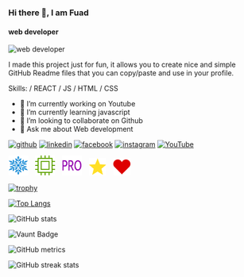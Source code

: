 ### Hi there 👋, I am Fuad
#### web developer
![web developer](https://scontent.fjsr8-1.fna.fbcdn.net/v/t39.30808-6/458744696_122097247106516953_5398869409790259246_n.jpg?stp=dst-jpg_s960x960&_nc_cat=106&ccb=1-7&_nc_sid=cc71e4&_nc_ohc=BO2dHcAp80cQ7kNvgHq9Qiu&_nc_ht=scontent.fjsr8-1.fna&_nc_gid=Alw166g8vjwiobU3QYpzWRO&oh=00_AYBgIFnd6URDttw7lz7qcd_T4VO8wGyLhvifDt1hBY5Erw&oe=66E0A1D7)

I made this project just for fun, it allows you to create nice and simple GitHub Readme files that you can copy/paste and use in your profile.

Skills: / REACT / JS / HTML / CSS

- 🔭 I’m currently working on Youtube 
- 🌱 I’m currently learning javascript 
- 👯 I’m looking to collaborate on Github 
- 💬 Ask me about Web development 


[<img src='https://cdn.jsdelivr.net/npm/simple-icons@3.0.1/icons/github.svg' alt='github' height='40'>](https://github.com/https://github.com/fuadalom08)  [<img src='https://cdn.jsdelivr.net/npm/simple-icons@3.0.1/icons/linkedin.svg' alt='linkedin' height='40'>](https://www.linkedin.com/in/https://www.linkedin.com/in/fuad-alom-khan-8835272b9//)  [<img src='https://cdn.jsdelivr.net/npm/simple-icons@3.0.1/icons/facebook.svg' alt='facebook' height='40'>](https://www.facebook.com/https://www.facebook.com/profile.php?id=100084273827054)  [<img src='https://cdn.jsdelivr.net/npm/simple-icons@3.0.1/icons/instagram.svg' alt='instagram' height='40'>](https://www.instagram.com/https://www.instagram.com/mdfuadalom/)  [<img src='https://cdn.jsdelivr.net/npm/simple-icons@3.0.1/icons/youtube.svg' alt='YouTube' height='40'>](https://www.youtube.com/channel/https://www.youtube.com/@fuadalomkhan523)  

<a href='https://archiveprogram.github.com/'><img src='https://raw.githubusercontent.com/acervenky/animated-github-badges/master/assets/acbadge.gif' width='40' height='40'></a> <a href='https://docs.github.com/en/developers'><img src='https://raw.githubusercontent.com/acervenky/animated-github-badges/master/assets/devbadge.gif' width='40' height='40'></a> <a href='https://github.com/pricing'><img src='https://raw.githubusercontent.com/acervenky/animated-github-badges/master/assets/pro.gif' width='40' height='40'></a> <a href='https://stars.github.com/'><img src='https://raw.githubusercontent.com/acervenky/animated-github-badges/master/assets/starbadge.gif' width='35' height='35'></a> <a href='https://docs.github.com/en/github/supporting-the-open-source-community-with-github-sponsors'><img src='https://raw.githubusercontent.com/acervenky/animated-github-badges/master/assets/sponsorbadge.gif' width='35' height='35'></a> 

[![trophy](https://github-profile-trophy.vercel.app/?username=https://github.com/fuadalom08)](https://github.com/ryo-ma/github-profile-trophy)

[![Top Langs](https://github-readme-stats.vercel.app/api/top-langs/?username=https://github.com/fuadalom08)](https://github.com/anuraghazra/github-readme-stats)

![GitHub stats](https://github-readme-stats.vercel.app/api?username=https://github.com/fuadalom08&show_icons=true&count_private=true)  

![Vaunt Badge](https://api.vaunt.dev/v1/github/entities/https://github.com/fuadalom08/contributions?format=svg&private=true)  

![GitHub metrics](https://metrics.lecoq.io/https://github.com/fuadalom08)  

![GitHub streak stats](https://streak-stats.demolab.com/?user=https://github.com/fuadalom08)  

